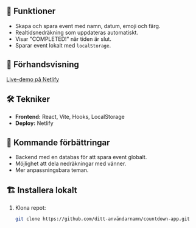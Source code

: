 ## 🚀 Funktioner
- Skapa och spara event med namn, datum, emoji och färg.
- Realtidsnedräkning som uppdateras automatiskt.
- Visar "COMPLETED!" när tiden är slut.
- Sparar event lokalt med `localStorage`.

## 📸 Förhandsvisning
[Live-demo på Netlify](https://din-netlify-länk.netlify.app)

## 🛠️ Tekniker
- **Frontend:** React, Vite, Hooks, LocalStorage
- **Deploy:** Netlify

## 📌 Kommande förbättringar
- Backend med en databas för att spara event globalt.
- Möjlighet att dela nedräkningar med vänner.
- Mer anpassningsbara teman.

## 🏗️ Installera lokalt
1. Klona repot:
   ```bash
   git clone https://github.com/ditt-användarnamn/countdown-app.git
